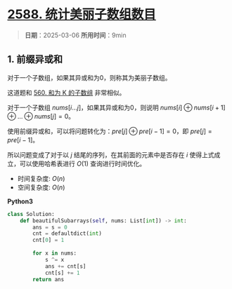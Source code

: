 # [2588. 统计美丽子数组数目](https://leetcode.cn/problems/count-the-number-of-beautiful-subarrays/description/)

> **日期**：2025-03-06
> **所用时间**：9min

## 1. 前缀异或和

对于一个子数组，如果其异或和为0，则称其为美丽子数组。

这道题和 [560. 和为 K 的子数组](https://leetcode.cn/problems/subarray-sum-equals-k/description/) 非常相似。

对于一个子数组 $nums[i...j]$，如果其异或和为0，则说明 $nums[i] \oplus nums[i+1] \oplus ... \oplus nums[j] = 0$。

使用前缀异或和，可以将问题转化为：$pre[j] \oplus pre[i-1] = 0$，即 $pre[j] = pre[i-1]$。

所以问题变成了对于以 $j$ 结尾的序列，在其前面的元素中是否存在 $i$ 使得上式成立，可以使用哈希表进行 $O(1)$ 查询进行时间优化。

- 时间复杂度: $O(n)$
- 空间复杂度: $O(n)$

**Python3**

```python
class Solution:
    def beautifulSubarrays(self, nums: List[int]) -> int:
        ans = s = 0
        cnt = defaultdict(int)
        cnt[0] = 1
        
        for x in nums:
            s ^= x
            ans += cnt[s]
            cnt[s] += 1
        return ans
```
